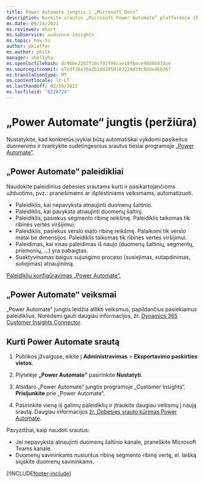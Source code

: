 ```yaml
---
title: Power Automate jungtis | „Microsoft Docs“
description: Kurkite srautus „Microsoft Power Automate” platformoje iš „Dynamics 365 Customer Insights”.
ms.date: 06/24/2021
ms.reviewer: mhart
ms.subservice: audience-insights
ms.topic: how-to
author: pkieffer
ms.author: philk
manager: shellyha
ms.openlocfilehash: dc9bbe22b7f10cf92f06cae18fbece9808b87dce
ms.sourcegitcommit: e7cdf36a78a2b1dd2850183224d39c8dde46b26f
ms.translationtype: MT
ms.contentlocale: lt-LT
ms.lasthandoff: 02/16/2022
ms.locfileid: "8226724"
---
```

# <a name="power-automate-connector-preview"></a>„Power Automate“ jungtis (peržiūra)

Nustatykite, kad konkretūs įvykiai būtų automatiškai vykdomi pasikeitus duomenims ir tvarkykite sudėtingesnius srautus tiesiai programoje [„Power Automate“](https://flow.microsoft.com/).

## <a name="power-automate-triggers"></a>„Power Automate“ paleidikliai

Naudokite paleidinius debesies srautams kurti ir pasikartojančioms užduotims, pvz.: pranešimams ar išplėstiniams veiksmams, automatizuoti. 

- Paleidiklis, kai nepavyksta atnaujinti duomenų šaltinio. 
- Paleidiklis, kai pavyksta atnaujinti duomenų šaltinį.
- Paleidiklis, pasiekus segmento ribinę reikšmę. Paleidiklis taikomas tik ribinės vertės viršijimui.
- Paleidiklis, pasiekus verslo mato ribinę reikšmę. Palaikomi tik verslo matai be dimensijos. Paleidiklis taikomas tik ribinės vertės viršijimui.
- Paleidimas, kai visas paleidimas iš naujo (duomenų šaltinių, segmentų, priemonių, ...) yra pabaigtas.
- Suaktyvinamas baigus sujungimo proceso (susiejimas, sutapdinimas, suliejimas) atnaujinimą.

[Paleidiklių konfigūravimas „Power Automate“.](https://flow.microsoft.com/connectors/shared_customerinsights/dynamics-365-customer-insights-connector/)

## <a name="power-automate-actions"></a>„Power Automate“ veiksmai

„Power Automate“ jungtis leidžia atlikti veiksmus, papildančius pasiekiamus paleidiklius. Norėdami gauti daugiau informacijos, žr. [Dynamics 365 Customer Insights Connector](/connectors/customerinsights/).

## <a name="create-a-power-automate-flow"></a>Kurti Power Automate srautą

1. Publikos įžvalgose, eikite į **Administravimas** > **Eksportavimo paskirties vietos**.

1. Plytelėje **„Power Automate”** pasirinkite **Nustatyti**.

1. Atsidaro „Power Automate“ jungtis programoje „Customer Insights“. **Prisijunkite** prie „Power Automate“.

1. Pasirinkite vieną iš galimų paleidiklių ir įtraukite daugiau veiksmų į naują srautą. Daugiau informacijos [žr. Debesies srauto kūrimas Power Automate](/power-automate/get-started-logic-flow).

Pavyzdžiai, kaip naudoti srautus: 
- Jei nepavyksta atnaujinti duomenų šaltinio kanale, praneškite Microsoft Teams kanale. 
- Duomenų savininkams nusiuntus ribinę segmento ribinę vertę, el. laišką siųskite duomenų savininkams.



[!INCLUDE[footer-include](../includes/footer-banner.md)]
